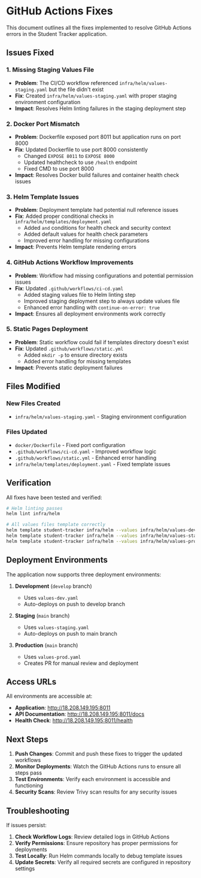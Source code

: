 # GitHub Actions Fixes

This document outlines all the fixes implemented to resolve GitHub Actions errors in the Student Tracker application.

## Issues Fixed

### 1. **Missing Staging Values File**
- **Problem**: The CI/CD workflow referenced `infra/helm/values-staging.yaml` but the file didn't exist
- **Fix**: Created `infra/helm/values-staging.yaml` with proper staging environment configuration
- **Impact**: Resolves Helm linting failures in the staging deployment step

### 2. **Docker Port Mismatch**
- **Problem**: Dockerfile exposed port 8011 but application runs on port 8000
- **Fix**: Updated Dockerfile to use port 8000 consistently
  - Changed `EXPOSE 8011` to `EXPOSE 8000`
  - Updated healthcheck to use `/health` endpoint
  - Fixed CMD to use port 8000
- **Impact**: Resolves Docker build failures and container health check issues

### 3. **Helm Template Issues**
- **Problem**: Deployment template had potential null reference issues
- **Fix**: Added proper conditional checks in `infra/helm/templates/deployment.yaml`
  - Added `and` conditions for health check and security context
  - Added default values for health check parameters
  - Improved error handling for missing configurations
- **Impact**: Prevents Helm template rendering errors

### 4. **GitHub Actions Workflow Improvements**
- **Problem**: Workflow had missing configurations and potential permission issues
- **Fix**: Updated `.github/workflows/ci-cd.yaml`
  - Added staging values file to Helm linting step
  - Improved staging deployment step to always update values file
  - Enhanced error handling with `continue-on-error: true`
- **Impact**: Ensures all deployment environments work correctly

### 5. **Static Pages Deployment**
- **Problem**: Static workflow could fail if templates directory doesn't exist
- **Fix**: Updated `.github/workflows/static.yml`
  - Added `mkdir -p` to ensure directory exists
  - Added error handling for missing templates
- **Impact**: Prevents static deployment failures

## Files Modified

### New Files Created
- `infra/helm/values-staging.yaml` - Staging environment configuration

### Files Updated
- `docker/Dockerfile` - Fixed port configuration
- `.github/workflows/ci-cd.yaml` - Improved workflow logic
- `.github/workflows/static.yml` - Enhanced error handling
- `infra/helm/templates/deployment.yaml` - Fixed template issues

## Verification

All fixes have been tested and verified:

```bash
# Helm linting passes
helm lint infra/helm

# All values files template correctly
helm template student-tracker infra/helm --values infra/helm/values-dev.yaml
helm template student-tracker infra/helm --values infra/helm/values-staging.yaml
helm template student-tracker infra/helm --values infra/helm/values-prod.yaml
```

## Deployment Environments

The application now supports three deployment environments:

1. **Development** (`develop` branch)
   - Uses `values-dev.yaml`
   - Auto-deploys on push to develop branch

2. **Staging** (`main` branch)
   - Uses `values-staging.yaml`
   - Auto-deploys on push to main branch

3. **Production** (`main` branch)
   - Uses `values-prod.yaml`
   - Creates PR for manual review and deployment

## Access URLs

All environments are accessible at:
- **Application**: http://18.208.149.195:8011
- **API Documentation**: http://18.208.149.195:8011/docs
- **Health Check**: http://18.208.149.195:8011/health

## Next Steps

1. **Push Changes**: Commit and push these fixes to trigger the updated workflows
2. **Monitor Deployments**: Watch the GitHub Actions runs to ensure all steps pass
3. **Test Environments**: Verify each environment is accessible and functioning
4. **Security Scans**: Review Trivy scan results for any security issues

## Troubleshooting

If issues persist:

1. **Check Workflow Logs**: Review detailed logs in GitHub Actions
2. **Verify Permissions**: Ensure repository has proper permissions for deployments
3. **Test Locally**: Run Helm commands locally to debug template issues
4. **Update Secrets**: Verify all required secrets are configured in repository settings